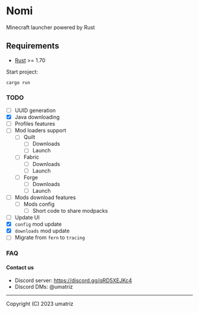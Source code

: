 # Nomi

Minecraft launcher powered by Rust

## Requirements

- [Rust](https://www.rust-lang.org/) >= 1.70

Start project:
```shell
cargo run
```

### TODO

- [ ] UUID generation
- [x] Java downloading
- [ ] Profiles features
- [ ] Mod loaders support
  * [ ] Quilt
    + [ ] Downloads
    + [ ] Launch
  * [ ] Fabric
    + [ ] Downloads
    + [ ] Launch
  * [ ] Forge
    + [ ] Downloads
    + [ ] Launch
- [ ] Mods download features
  * [ ] Mods config
    + [ ] Short code to share modpacks
- [ ] Update UI
- [x] `config` mod update
- [x] `downloads` mod update
- [ ] Migrate from `fern` to `tracing`

### FAQ

#### Contact us

- Discord server: https://discord.gg/qRD5XEJKc4
- Discord DMs: @umatriz

---

Copyright (C) 2023  umatriz